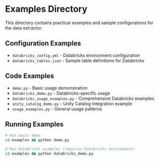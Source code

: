 # Examples Directory

This directory contains practical examples and sample configurations for the data extractor.

## Configuration Examples

- `databricks_config.yml` - Databricks environment configuration
- `databricks_tables.json` - Sample table definitions for Databricks

## Code Examples

- `demo.py` - Basic usage demonstration
- `databricks_demo.py` - Databricks-specific usage
- `databricks_usage_examples.py` - Comprehensive Databricks examples
- `unity_catalog_demo.py` - Unity Catalog integration example
- `usage_examples.py` - General usage patterns

## Running Examples

```bash
# Run basic demo
cd examples && python demo.py

# Run Databricks examples (requires Databricks environment)
cd examples && python databricks_demo.py
```
